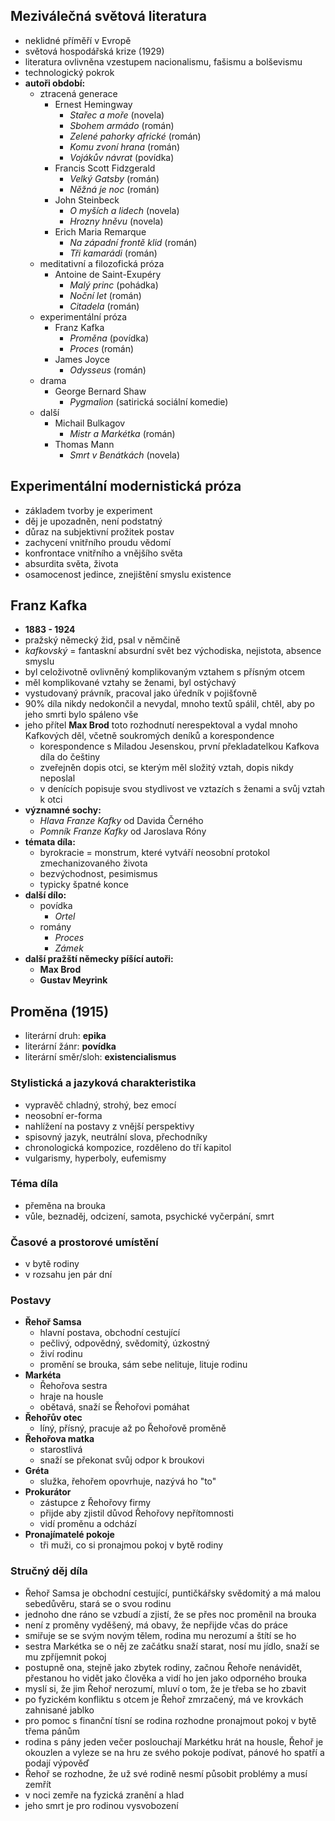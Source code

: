 ## Meziválečná světová literatura 
- neklidné příměří v Evropě
- světová hospodářská krize (1929)
- literatura ovlivněna vzestupem nacionalismu, fašismu a bolševismu
- technologický pokrok
- **autoři období:**
	- ztracená generace
		- Ernest Hemingway
			- *Stařec a moře* (novela)
			- *Sbohem armádo* (román)
			- *Zelené pahorky africké* (román)
			- *Komu zvoní hrana* (román)
			- *Vojákův návrat* (povídka)
		- Francis Scott Fidzgerald 
			- *Velký Gatsby* (román)
			- *Něžná je noc* (román)
		- John Steinbeck
			- *O myších a lidech* (novela)
			- *Hrozny hněvu* (novela)
		- Erich Maria Remarque 
			- *Na západní frontě klid* (román)
			- *Tři kamarádi* (román)
	- meditativní a filozofická próza
		- Antoine de Saint-Exupéry
			- *Malý princ* (pohádka)
			- *Noční let* (román)
			- *Citadela* (román)
	- experimentální próza
		- Franz Kafka
			- *Proměna* (povídka)
			- *Proces* (román)
		- James Joyce
			- *Odysseus* (román) 
	- drama
		- George Bernard Shaw
			- *Pygmalion* (satirická sociální komedie)
	- další
		- Michail Bulkagov
			- *Mistr a Markétka* (román)
		- Thomas Mann
			- *Smrt v Benátkách* (novela)
## Experimentální modernistická próza
- základem tvorby je experiment
- děj je upozadněn, není podstatný
- důraz na subjektivní prožitek postav
- zachycení vnitřního proudu vědomí
- konfrontace vnitřního a vnějšího světa
- absurdita světa, života
- osamocenost jedince, znejištění smyslu existence
## Franz Kafka
- **1883 - 1924**
- pražský německý žid, psal v němčině
- *kafkovský* = fantaskní absurdní svět bez východiska, nejistota, absence smyslu
- byl celoživotně ovlivněný komplikovaným vztahem s přísným otcem
- měl komplikované vztahy se ženami, byl ostýchavý
- vystudovaný právník, pracoval jako úředník v pojišťovně
- 90% díla nikdy nedokončil a nevydal, mnoho textů spálil, chtěl, aby po jeho smrti bylo spáleno vše
- jeho přítel **Max Brod** toto rozhodnutí nerespektoval a vydal mnoho Kafkových děl, včetně soukromých deníků a korespondence
	- korespondence s Miladou Jesenskou, první překladatelkou Kafkova díla do češtiny
	- zveřejněn dopis otci, se kterým měl složitý vztah, dopis nikdy neposlal
	- v denících popisuje svou stydlivost ve vztazích s ženami a svůj vztah k otci
- **významné sochy:**
	- *Hlava Franze Kafky* od Davida Černého
	- *Pomník Franze Kafky* od Jaroslava Róny
- **témata díla:**
	- byrokracie = monstrum, které vytváří neosobní protokol zmechanizovaného života
	- bezvýchodnost, pesimismus
	- typicky špatné konce
- **další dílo:**
	- povídka
		- *Ortel*
	- romány
		- *Proces*
		- *Zámek*
- **další pražští německy píšící autoři:**
	- **Max Brod**
	- **Gustav Meyrink**
## Proměna (1915)
- literární druh: **epika**
- literární žánr: **povídka**
- literární směr/sloh: **existencialismus**
### Stylistická a jazyková charakteristika
- vypravěč chladný, strohý, bez emocí
- neosobní er-forma
- nahlížení na postavy z vnější perspektivy
- spisovný jazyk, neutrální slova, přechodníky
- chronologická kompozice, rozděleno do tří kapitol
- vulgarismy, hyperboly, eufemismy
### Téma díla
- přeměna na brouka
- vůle, beznaděj, odcizení, samota, psychické vyčerpání, smrt
### Časové a prostorové umístění
- v bytě rodiny
- v rozsahu jen pár dní
### Postavy
- **Řehoř Samsa**
	- hlavní postava, obchodní cestující
	- pečlivý, odpovědný, svědomitý, úzkostný
	- živí rodinu
	- promění se brouka, sám sebe nelituje, lituje rodinu
- **Markéta**
	- Řehořova sestra
	- hraje na housle
	- obětavá, snaží se Řehořovi pomáhat
- **Řehořův otec**
	- líný, přísný, pracuje až po Řehořově proměně
- **Řehořova matka**
	- starostlivá
	- snaží se překonat svůj odpor k broukovi
- **Gréta**
	- služka, řehořem opovrhuje, nazývá ho "to"
- **Prokurátor**
	- zástupce z Řehořovy firmy
	- přijde aby zjistil důvod Řehořovy nepřítomnosti
	- vidí proměnu a odchází
- **Pronajímatelé pokoje**
	- tři muži, co si pronajmou pokoj v bytě rodiny
### Stručný děj díla
- Řehoř Samsa je obchodní cestující, puntičkářsky svědomitý a má malou sebedůvěru, stará se o svou rodinu
- jednoho dne ráno se vzbudí a zjistí, že se přes noc proměnil na brouka
- není z proměny vyděšený, má obavy, že nepřijde včas do práce
- smiřuje se se svým novým tělem, rodina mu nerozumí a štítí se ho
- sestra Markétka se o něj ze začátku snaží starat, nosí mu jídlo, snaží se mu zpříjemnit pokoj
- postupně ona, stejně jako zbytek rodiny, začnou Řehoře nenávidět, přestanou ho vidět jako člověka a vidí ho jen jako odporného brouka
- myslí si, že jim Řehoř nerozumí, mluví o tom, že je třeba se ho zbavit
- po fyzickém konfliktu s otcem je Řehoř zmrzačený, má ve krovkách zahnisané jablko
- pro pomoc s finanční tísní se rodina rozhodne pronajmout pokoj v bytě třema pánům
- rodina s pány jeden večer poslouchají Markétku hrát na housle, Řehoř je okouzlen a vyleze se na hru ze svého pokoje podívat, pánové ho spatří a podají výpověď
- Řehoř se rozhodne, že už své rodině nesmí působit problémy a musí zemřít
- v noci zemře na fyzická zranění a hlad
- jeho smrt je pro rodinou vysvobození